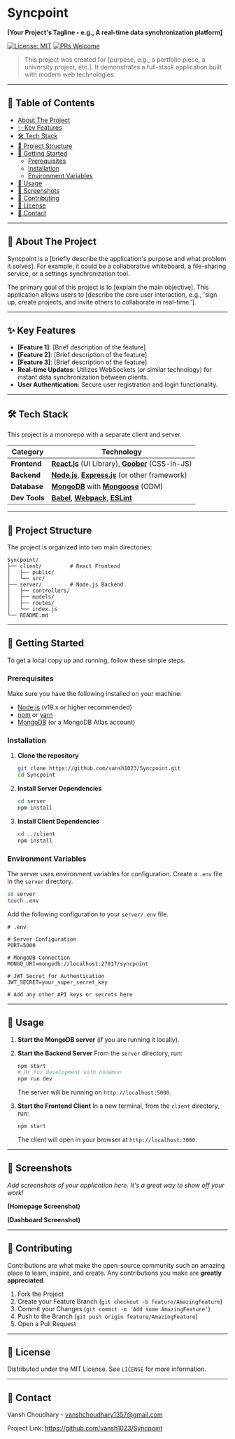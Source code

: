 # Syncpoint

**[Your Project's Tagline - e.g., A real-time data synchronization platform]**

[![License: MIT](https://img.shields.io/badge/License-MIT-yellow.svg)](https://opensource.org/licenses/MIT)
[![PRs Welcome](https://img.shields.io/badge/PRs-welcome-brightgreen.svg)](CONTRIBUTING.md)

> This project was created for [purpose, e.g., a portfolio piece, a university project, etc.]. It demonstrates a full-stack application built with modern web technologies.

---

## 📖 Table of Contents

- [About The Project](#-about-the-project)
- [✨ Key Features](#-key-features)
- [🛠️ Tech Stack](#-tech-stack)
- [📂 Project Structure](#-project-structure)
- [🚀 Getting Started](#-getting-started)
  - [Prerequisites](#prerequisites)
  - [Installation](#installation)
  - [Environment Variables](#environment-variables)
- [🏃 Usage](#-usage)
- [📸 Screenshots](#-screenshots)
- [🤝 Contributing](#-contributing)
- [📄 License](#-license)
- [📧 Contact](#-contact)

---

## 🎯 About The Project

Syncpoint is a [briefly describe the application's purpose and what problem it solves]. For example, it could be a collaborative whiteboard, a file-sharing service, or a settings synchronization tool.

The primary goal of this project is to [explain the main objective]. This application allows users to [describe the core user interaction, e.g., 'sign up, create projects, and invite others to collaborate in real-time.'].

---

## ✨ Key Features

*   **[Feature 1]**: [Brief description of the feature]
*   **[Feature 2]**: [Brief description of the feature]
*   **[Feature 3]**: [Brief description of the feature]
*   **Real-time Updates**: Utilizes WebSockets (or similar technology) for instant data synchronization between clients.
*   **User Authentication**: Secure user registration and login functionality.

---

## 🛠️ Tech Stack

This project is a monorepo with a separate client and server.

| Category      | Technology                                                                                             |
|---------------|--------------------------------------------------------------------------------------------------------|
| **Frontend**  | [**React.js**](https://reactjs.org/) (UI Library), [**Goober**](https://github.com/cristianbote/goober) (CSS-in-JS) |
| **Backend**   | [**Node.js**](https://nodejs.org/), [**Express.js**](https://expressjs.com/) (or other framework)         |
| **Database**  | [**MongoDB**](https://www.mongodb.com/) with [**Mongoose**](https://mongoosejs.com/) (ODM)                 |
| **Dev Tools** | [**Babel**](https://babeljs.io/), [**Webpack**](https://webpack.js.org/), [**ESLint**](https://eslint.org/) |

---

## 📂 Project Structure

The project is organized into two main directories:

```
Syncpoint/
├── client/         # React Frontend
│   ├── public/
│   └── src/
├── server/         # Node.js Backend
│   ├── controllers/
│   ├── models/
│   ├── routes/
│   └── index.js
└── README.md
```

---

## 🚀 Getting Started

To get a local copy up and running, follow these simple steps.

### Prerequisites

Make sure you have the following installed on your machine:
*   [Node.js](https://nodejs.org/en/download/) (v18.x or higher recommended)
*   [npm](https://www.npmjs.com/get-npm) or [yarn](https://classic.yarnpkg.com/en/docs/install/)
*   [MongoDB](https://www.mongodb.com/try/download/community) (or a MongoDB Atlas account)

### Installation

1.  **Clone the repository**
    ```sh
    git clone https://github.com/vansh1023/Syncpoint.git
    cd Syncpoint
    ```

2.  **Install Server Dependencies**
    ```sh
    cd server
    npm install
    ```

3.  **Install Client Dependencies**
    ```sh
    cd ../client
    npm install
    ```

### Environment Variables

The server uses environment variables for configuration. Create a `.env` file in the `server` directory.

```sh
cd server
touch .env
```

Add the following configuration to your `server/.env` file.

```env
# .env

# Server Configuration
PORT=5000

# MongoDB Connection
MONGO_URI=mongodb://localhost:27017/syncpoint

# JWT Secret for Authentication
JWT_SECRET=your_super_secret_key

# Add any other API keys or secrets here
```

---

## 🏃 Usage

1.  **Start the MongoDB server** (if you are running it locally).

2.  **Start the Backend Server**
    From the `server` directory, run:
    ```sh
    npm start
    # Or for development with nodemon
    npm run dev
    ```
    The server will be running on `http://localhost:5000`.

3.  **Start the Frontend Client**
    In a new terminal, from the `client` directory, run:
    ```sh
    npm start
    ```
    The client will open in your browser at `http://localhost:3000`.

---

## 📸 Screenshots

*Add screenshots of your application here. It's a great way to show off your work!*

**(Homepage Screenshot)**

**(Dashboard Screenshot)**

---

## 🤝 Contributing

Contributions are what make the open-source community such an amazing place to learn, inspire, and create. Any contributions you make are **greatly appreciated**.

1.  Fork the Project
2.  Create your Feature Branch (`git checkout -b feature/AmazingFeature`)
3.  Commit your Changes (`git commit -m 'Add some AmazingFeature'`)
4.  Push to the Branch (`git push origin feature/AmazingFeature`)
5.  Open a Pull Request

---

## 📄 License

Distributed under the MIT License. See `LICENSE` for more information.

---

## 📧 Contact

Vansh Choudhary - vanshchoudhary1357@gmail.com

Project Link: https://github.com/vansh1023/Syncpoint
